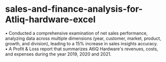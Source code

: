 # sales-and-finance-analysis-for-Atliq-hardware-excel


•	Conducted a comprehensive examination of net sales performance, analyzing data across multiple dimensions (year, customer, market, product, growth, and division), leading to a 15% increase in sales insights accuracy.
•	A Profit & Loss report that summarizes AtliQ Hardware's revenues, costs, and expenses during the year 2019, 2020 and 2021.
